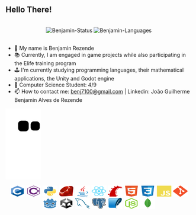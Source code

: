 ## Hello There!
  
  <br>
  <div align="center">
    <a href="https://github.com/bennie10colado"></a>
  <img height="180em" alt="Benjamin-Status" src="https://github-readme-stats.vercel.app/api?username=bennie10colado&show_icons=true&theme=dark&include_all_commits=true&count_private=true"/>
  <img height="180em" alt="Benjamin-Languages" src="https://github-readme-stats.vercel.app/api/top-langs/?username=bennie10colado&layout=compact&langs_count=7&theme=dark"/>
  </div>
  <br>

  - 🥋 My name is Benjamin Rezende
  - 📚 Currently, I am engaged in game projects while also participating in the Elife training program
  - 🕹️ I'm currently studying programming languages, their mathematical applications, the Unity and Godot engine
  - 📖 Computer Science Student: 4/9 
  - 📫 How to contact me: benj7100@gmail.com | Linkedin: João Guilherme Benjamin Alves de Rezende



  ![Snake animation](https://github.com/bennie10colado/bennie10colado/blob/output/github-contribution-grid-snake.svg)
  
<div align="center">
    <!-- Linguagens de Programação -->
    <img alt="C" height="30" width="40" src="https://github.com/devicons/devicon/blob/master/icons/c/c-original.svg">
    <img alt="C#" height="30" width="40" src="https://github.com/devicons/devicon/blob/master/icons/csharp/csharp-line.svg">
    <img alt="Python" height="30" width="40" src="https://github.com/devicons/devicon/blob/master/icons/python/python-original.svg">
    <img alt="Ruby" height="30" width="40" src="https://github.com/devicons/devicon/blob/master/icons/ruby/ruby-original.svg">
    <img alt="Java" height="30" width="40" src="https://github.com/devicons/devicon/blob/master/icons/java/java-original.svg">
      <!-- Frameworks e Plataformas -->
    <img alt="React" height="30" width="40" src="https://github.com/devicons/devicon/blob/master/icons/react/react-original.svg">
    <img alt="Rails" height="30" width="40" src="https://github.com/devicons/devicon/blob/master/icons/rails/rails-plain.svg">
    <!-- Tecnologias Web -->
    <img alt="HTML" height="30" width="40" src="https://github.com/devicons/devicon/blob/master/icons/html5/html5-original.svg">
    <img alt="CSS" height="30" width="40" src="https://github.com/devicons/devicon/blob/master/icons/css3/css3-original.svg">
    <img alt="JavaScript" height="30" width="40" src="https://github.com/devicons/devicon/blob/master/icons/javascript/javascript-plain.svg">
    <!-- Ferramentas de Desenvolvimento -->
    <img alt="Git" height="30" width="40" src="https://github.com/devicons/devicon/blob/master/icons/git/git-original.svg">
    <!-- Desenvolvimento de Jogos -->
    <img alt="Godot" height="30" width="40" src="https://github.com/devicons/devicon/blob/master/icons/godot/godot-original.svg">
    <img alt="Unity" height="30" width="40" src="https://github.com/devicons/devicon/blob/master/icons/unity/unity-original.svg">
    <!-- Bancos de Dados e Servers Back-end -->
    <img alt="MySQL" height="30" width="40" src="https://github.com/devicons/devicon/blob/master/icons/mysql/mysql-original.svg">
    <img alt="PostgreSQL" height="30" width="40" src="https://github.com/devicons/devicon/blob/master/icons/postgresql/postgresql-original.svg">
    <img alt="SQLite" height="30" width="40" src="https://github.com/devicons/devicon/blob/master/icons/sqlite/sqlite-original.svg">
    <img alt="NodeJS" height="30" width="40" src="https://github.com/devicons/devicon/blob/master/icons/nodejs/nodejs-original.svg">
    <img alt="MongoDB" height="30" width="40" src="https://github.com/devicons/devicon/blob/master/icons/mongodb/mongodb-original.svg">
  
</div>

